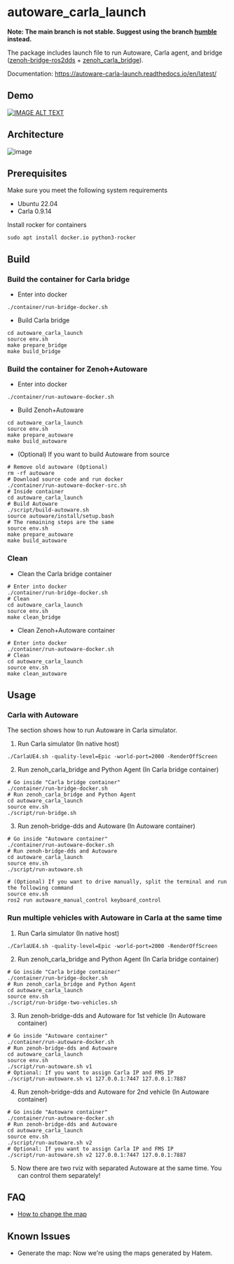 # autoware_carla_launch

**Note: The main branch is not stable. Suggest using the branch [humble](https://github.com/evshary/autoware_carla_launch/tree/humble) instead.**

The package includes launch file to run Autoware, Carla agent, and bridge ([zenoh-bridge-ros2dds](https://github.com/eclipse-zenoh/zenoh-plugin-ros2dds) + [zenoh_carla_bridge](https://github.com/evshary/zenoh_carla_bridge)).

Documentation: https://autoware-carla-launch.readthedocs.io/en/latest/

## Demo

[![IMAGE ALT TEXT](http://img.youtube.com/vi/lrFucLUWbDo/0.jpg)](https://youtu.be/lrFucLUWbDo "Run multiple vehicles with Autoware Humble in Carla")

## Architecture

![image](https://user-images.githubusercontent.com/456210/232400804-e0e0a755-0f6d-4873-a8ad-f1188011c993.png)

## Prerequisites

Make sure you meet the following system requirements

* Ubuntu 22.04
* Carla 0.9.14

Install rocker for containers

```shell
sudo apt install docker.io python3-rocker
```

## Build

### Build the container for Carla bridge

* Enter into docker

```shell
./container/run-bridge-docker.sh
```

* Build Carla bridge

```shell
cd autoware_carla_launch
source env.sh
make prepare_bridge
make build_bridge
```

### Build the container for Zenoh+Autoware

* Enter into docker

```shell
./container/run-autoware-docker.sh
```

* Build Zenoh+Autoware

```shell
cd autoware_carla_launch
source env.sh
make prepare_autoware
make build_autoware
```

* (Optional) If you want to build Autoware from source

```shell
# Remove old autoware (Optional)
rm -rf autoware
# Download source code and run docker
./container/run-autoware-docker-src.sh
# Inside container
cd autoware_carla_launch
# Build Autoware
./script/build-autoware.sh
source autoware/install/setup.bash
# The remaining steps are the same
source env.sh
make prepare_autoware
make build_autoware
```

### Clean

* Clean the Carla bridge container

```shell
# Enter into docker
./container/run-bridge-docker.sh
# Clean
cd autoware_carla_launch
source env.sh
make clean_bridge
```

* Clean Zenoh+Autoware container

```shell
# Enter into docker
./container/run-autoware-docker.sh
# Clean
cd autoware_carla_launch
source env.sh
make clean_autoware
```

## Usage

### Carla with Autoware

The section shows how to run Autoware in Carla simulator.

1. Run Carla simulator (In native host)

```shell
./CarlaUE4.sh -quality-level=Epic -world-port=2000 -RenderOffScreen
```

2. Run zenoh_carla_bridge and Python Agent (In Carla bridge container)

```shell
# Go inside "Carla bridge container"
./container/run-bridge-docker.sh
# Run zenoh_carla_bridge and Python Agent
cd autoware_carla_launch
source env.sh
./script/run-bridge.sh
```

3. Run zenoh-bridge-dds and Autoware (In Autoware container)

```shell
# Go inside "Autoware container"
./container/run-autoware-docker.sh
# Run zenoh-bridge-dds and Autoware
cd autoware_carla_launch
source env.sh
./script/run-autoware.sh

# (Optional) If you want to drive manually, split the terminal and run the following command
source env.sh
ros2 run autoware_manual_control keyboard_control
```

### Run multiple vehicles with Autoware in Carla at the same time

1. Run Carla simulator (In native host)

```shell
./CarlaUE4.sh -quality-level=Epic -world-port=2000 -RenderOffScreen
```

2. Run zenoh_carla_bridge and Python Agent (In Carla bridge container)

```shell
# Go inside "Carla bridge container"
./container/run-bridge-docker.sh
# Run zenoh_carla_bridge and Python Agent
cd autoware_carla_launch
source env.sh
./script/run-bridge-two-vehicles.sh
```

3. Run zenoh-bridge-dds and Autoware for 1st vehicle (In Autoware container)

```shell
# Go inside "Autoware container"
./container/run-autoware-docker.sh
# Run zenoh-bridge-dds and Autoware
cd autoware_carla_launch
source env.sh
./script/run-autoware.sh v1
# Optional: If you want to assign Carla IP and FMS IP
./script/run-autoware.sh v1 127.0.0.1:7447 127.0.0.1:7887
```

4. Run zenoh-bridge-dds and Autoware for 2nd vehicle (In Autoware container)

```shell
# Go inside "Autoware container"
./container/run-autoware-docker.sh
# Run zenoh-bridge-dds and Autoware
cd autoware_carla_launch
source env.sh
./script/run-autoware.sh v2
# Optional: If you want to assign Carla IP and FMS IP
./script/run-autoware.sh v2 127.0.0.1:7447 127.0.0.1:7887
```

5. Now there are two rviz with separated Autoware at the same time. You can control them separately!

## FAQ

* [How to change the map](carla_map/README.md)

## Known Issues

* Generate the map: Now we're using the maps generated by Hatem.
